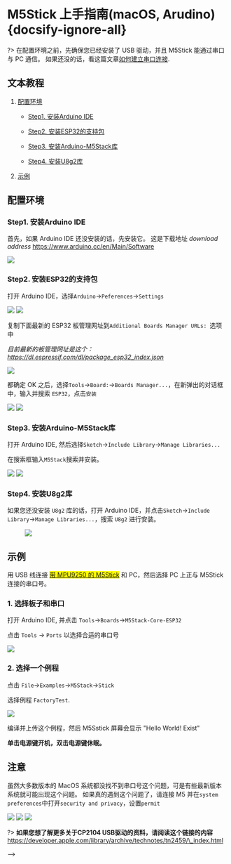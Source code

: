 # M5Stick 上手指南(macOS, Arudino) {docsify-ignore-all}

<!-- :clapper: **[视频教程](#视频教程)**&nbsp;&nbsp;&nbsp;&nbsp;&nbsp;&nbsp;:memo: **[文本教程](#文本教程)** -->

?> 在配置环境之前，先确保您已经安装了 USB 驱动，并且 M5Stick 能通过串口与 PC 通信。 如果还没的话，看这篇文章[如何建立串口连接](zh_CN/related_documents/establish_serial_connection).

## 文本教程

1. [配置环境](#配置环境)

    - [Step1. 安装Arduino IDE](#Step1-安装arduino-ide)

    - [Step2. 安装ESP32的支持包](#Step2-安装ESP32的支持包)

    - [Step3. 安装Arduino-M5Stack库](#Step3-安装arduino-m5stack库)

    - [Step4. 安装U8g2库](#Step4-安装U8g2库)

2. [示例](#示例)

## 配置环境

### Step1. 安装Arduino IDE

首先，如果 Arduino IDE 还没安装的话，先安装它。 这是下载地址 *download address* https://www.arduino.cc/en/Main/Software

<img src="assets/img/getting_started_pics/m5stack_core/get_started_with_arduino_m5core/mac/macOS_download_arduino_ide.png">

### Step2. 安装ESP32的支持包

打开 Arduino IDE，选择`Arduino`->`Peferences`->`Settings`

<img src="assets/img/getting_started_pics/m5stack_core/get_started_with_arduino_m5core/mac/quick_start_arduino_mac_01.png">

<img src="assets/img/getting_started_pics/m5stack_core/get_started_with_arduino_m5core/mac/quick_start_arduino_mac_02.png">

复制下面最新的 ESP32 板管理网址到`Additional Boards Manager URLs: `选项中

*目前最新的板管理网址是这个：https://dl.espressif.com/dl/package_esp32_index.json*

<img src="assets/img/getting_started_pics/m5stack_core/get_started_with_arduino_m5core/mac/quick_start_arduino_mac_03.png">

都确定 OK 之后，选择`Tools`->`Board:`->`Boards Manager...`，在新弹出的对话框中，输入并搜索 `ESP32`，点击`安装`

<img src="assets/img/getting_started_pics/m5stack_core/get_started_with_arduino_m5core/mac/quick_start_arduino_mac_04.png">

<img src="assets/img/getting_started_pics/m5stack_core/get_started_with_arduino_m5core/mac/quick_start_arduino_mac_05.png">

### Step3. 安装Arduino-M5Stack库

打开 Arduino IDE, 然后选择`Sketch`->`Include Library`->`Manage Libraries...`

在搜索框输入`M5Stack`搜索并安装。

<img src="assets/img/getting_started_pics/m5stack_core/get_started_with_arduino_m5core/mac/quick_start_arduino_mac_06.png">

<img src="assets/img/getting_started_pics/m5stack_core/get_started_with_arduino_m5core/mac/quick_start_arduino_mac_07.png">

### Step4. 安装U8g2库

如果您还没安装 `U8g2` 库的话，打开 Arduino IDE，并点击`Sketch`->`Include Library`->`Manage Libraries...`，搜索 `U8g2` 进行安装。

<figure>
  <img src="assets/img/getting_started_pics/m5stack_core/get_started_with_m5stick/install_u8g2.png">
</figure>

## 示例

用 USB 线连接 <mark>[带 MPU9250 的 M5Stick](https://img.alicdn.com/imgextra/i4/136588748/O1CN012EUdFpJIthEANlx_!!136588748.jpg)</mark> 和 PC，然后选择 PC 上正与 M5Stick 连接的串口号。

### 1. 选择板子和串口

打开 Arduino IDE, 并点击 `Tools`->`Boards`->`M5Stack-Core-ESP32`

点击 `Tools` -> `Ports` 以选择合适的串口号

<img src="assets/img/getting_started_pics/m5stack_core/get_started_with_arduino_m5core/mac/quick_start_arduino_mac_10.png">

### 2. 选择一个例程

点击 `File`->`Examples`->`M5Stack`->`Stick`

选择例程 `FactoryTest`.

<img src="assets/img/getting_started_pics/m5stick/m5stick_quick_start_arduino_mac_01.png">

编译并上传这个例程，然后 M5Sstick 屏幕会显示 "Hello World! Exist"

**单击电源键开机，双击电源键休眠。**

## 注意

虽然大多数版本的 MacOS 系统都没找不到串口号这个问题，可是有些最新版本系统就可能出现这个问题。
如果真的遇到这个问题了，请连接 M5 并在`system preferences`中打开`security and privacy`，设置`permit`

<img src="assets/img/getting_started_pics/m5stack_core/get_started_with_arduino_m5core/mac/macOS_security_and_privacy.png">

<img src="assets/img/getting_started_pics/m5stack_core/get_started_with_arduino_m5core/mac/macOS_security_and_privacy_01.png">

<img src="assets/img/getting_started_pics/m5stack_core/get_started_with_arduino_m5core/mac/macOS_security_and_privacy_02.png">

?> **如果您想了解更多关于CP2104 USB驱动的资料，请阅读这个链接的内容** https://developer.apple.com/library/archive/technotes/tn2459/\_index.html

<!-- ## 视频教程

<!-- **Windows** -->

<!-- <iframe width="560" height="315" src="https://www.youtube.com/embed/U2es-l4z2Zg" frameborder="0" allow="accelerometer; autoplay; encrypted-media; gyroscope; picture-in-picture" allowfullscreen></iframe> --> -->